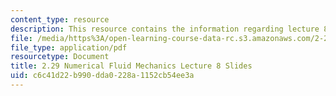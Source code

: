 ```yaml
---
content_type: resource
description: This resource contains the information regarding lecture 8 slides.
file: /media/https%3A/open-learning-course-data-rc.s3.amazonaws.com/2-29-numerical-fluid-mechanics-spring-2015/c6c41d22b990dda0228a1152cb54ee3a_MIT2_29S15_Lecture8.pdf
file_type: application/pdf
resourcetype: Document
title: 2.29 Numerical Fluid Mechanics Lecture 8 Slides
uid: c6c41d22-b990-dda0-228a-1152cb54ee3a
---
```

